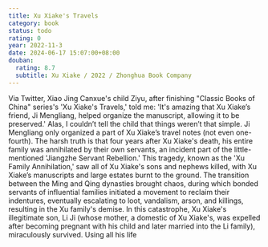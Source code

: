 ```yaml
---
title: Xu Xiake's Travels
category: book
status: todo
rating: 0
year: 2022-11-3
date: 2024-06-17 15:07:00+08:00
douban:
  rating: 8.7
  subtitle: Xu Xiake / 2022 / Zhonghua Book Company
---
```


Via Twitter, Xiao Jing Canxue's child Ziyu, after finishing "Classic Books of China" series's 'Xu Xiake's Travels,' told me: 'It's amazing that Xu Xiake’s friend, Ji Mengliang, helped organize the manuscript, allowing it to be preserved.' Alas, I couldn’t tell the child that things weren’t that simple. Ji Mengliang only organized a part of Xu Xiake’s travel notes (not even one-fourth). The harsh truth is that four years after Xu Xiake's death, his entire family was annihilated by their own servants, an incident part of the little-mentioned 'Jiangzhe Servant Rebellion.' This tragedy, known as the 'Xu Family Annihilation,' saw all of Xu Xiake's sons and nephews killed, with Xu Xiake’s manuscripts and large estates burnt to the ground. The transition between the Ming and Qing dynasties brought chaos, during which bonded servants of influential families initiated a movement to reclaim their indentures, eventually escalating to loot, vandalism, arson, and killings, resulting in the Xu family's demise. In this catastrophe, Xu Xiake's illegitimate son, Li Ji (whose mother, a domestic of Xu Xiake's, was expelled after becoming pregnant with his child and later married into the Li family), miraculously survived. Using all his life
